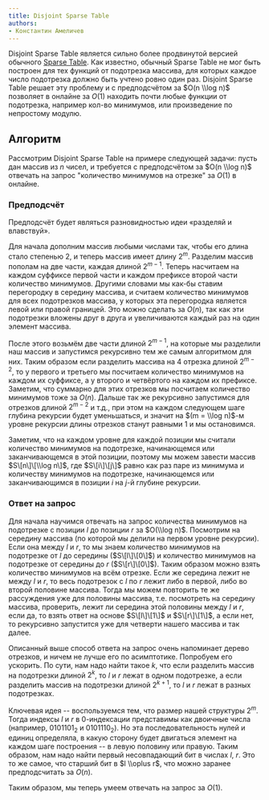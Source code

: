 ```yaml
---
title: Disjoint Sparse Table
authors:
- Константин Амеличев
---
```


Disjoint Sparse Table является сильно более продвинутой версией обычного
[Sparse Table](Sparse_Table "wikilink"). Как известно, обычный Sparse
Table не мог быть построен для тех функций от подотрезка массива, для
которых каждое число подотрезка должно быть учтено ровно один раз.
Disjoint Sparse Table решает эту проблему и с предподсчётом за $O(n
\\log n)$ позволяет в онлайне за $O(1)$ находить почти любые функции от
подотрезка, например кол-во минимумов, или произведение по непростому
модулю.

## Алгоритм

Рассмотрим Disjoint Sparse Table на примере следующей задачи: пусть дан
массив из $n$ чисел, и требуется с предподсчётом за $O(n \\log n)$
отвечать на запрос "количество минимумов на отрезке" за $O(1)$ в
онлайне.

### Предподсчёт

Предподсчёт будет являться разновидностью идеи «разделяй и влавствуй».

Для начала дополним массив любыми числами так, чтобы его длина стало
степенью 2, и теперь массив имеет длину $2^m$. Разделим массив
пополам на две части, каждая длиной $2^{m - 1}$. Теперь насчитаем
на каждом суффиксе первой части и каждом префиксе второй части
количество минимумов. Другими словами мы как-бы ставим
перегородку в середину массива, и считаем количество минимумов
для всех подотрезков массива, у которых эта перегородка является левой
или правой границей. Это можно сделать за $O(n)$, так как эти
подотрезки вложены друг в друга и увеличиваются каждый раз на
один элемент массива.

После этого возьмём две части длиной $2^{m - 1}$, на которые мы
разделили наш массив и запустимся рекурсивно тем же самым
алгоритмом для них. Таким образом если разделить массива на 4
отрезка длиной $2^{m - 2}$, то у первого и третьего мы посчитаем
количество минимумов на каждом их суффиксе, а у второго и четвёртого
на каждом их префиксе. Заметим, что суммарно для этих отрезков мы
посчитаем количество минимумов тоже за $O(n)$. Дальше так же
рекурсивно запустимся для отрезков длиной $2^{m - 2}$ и т.д., при
этом на каждом следующем шаге глубина рекурсии будет уменьшаться, и
значит на $(m = \\log n)$-м уровне рекурсии длины отрезков станут
равными 1 и мы остановимся.

Заметим, что на каждом уровне для каждой позиции мы считали количество
минимумов на подотрезке, начинающемся или заканчивающемся в этой
позиции, поэтому мы можем завести массив $S\[n\]\[\\log n\]$, где
$S\[i\]\[j\]$ равно как раз паре из минимума и количеству минимумов на
подотрезке, начинающемся или заканчивающимся в позиции $i$ на $j$-й
глубине рекурсии.

### Ответ на запрос

Для начала научимся отвечать на запрос количества минимумов на
подотрезке с позиции $l$ до позиции $r$ за $O(\\log n)$.
Посмотрим на середину массива (по которой мы делили на первом
уровне рекурсии). Если она между $l$ и $r$, то мы знаем количество
минимумов на подотрезке от $l$ до середины ($S\[l\]\[0\]$) и количество
минимумов на подотрезке от середины до $r$ ($S\[r\]\[0\]$). Таким
образом можно взять количество минимумов на всём отрезке. Если же
середина лежит не между $l$ и $r$, то весь подотрезок с $l$ по $r$ лежит
либо в первой, либо во второй половине массива. Тогда мы можем повторить
те же рассуждения уже для половины массива, т.е. посмотреть на середину
массива, проверить, лежит ли середина этой половины между $l$ и $r$,
если да, то взять ответ на основе $S\[l\]\[1\]$ и $S\[r\]\[1\]$, а
если нет, то рекурсивно запустится уже для четверти нашего массива и
так далее.

Описанный выше способ ответа на запрос очень напоминает дерево отрезков,
и ничем не лучше его по асимптотике. Попробуем его ускорить. По сути,
нам надо найти такое $k$, что если разделить массив на подотрезки
длиной $2^k$, то $l$ и $r$ лежат в одном подотрезке, а если
разделить массив на подотрезки длиной $2^{k + 1}$, то $l$ и $r$
лежат в разных подотрезках.

Ключевая идея -- воспользуемся тем, что размер нашей структуры $2^m$.
Тогда индексы $l$ и $r$ в 0-индексации представимы как двоичные числа
(например, $0101101_2$ и $0101110_2$). Но эта последовательность нулей
и единиц определяла, в какую сторону будет двигаться элемент на каждом
шаге построения -- в левую половину или правую. Таким образом, нам
надо найти первый несовпадающий бит в числах $l$, $r$. Это то же
самое, что старший бит в $l \\oplus r$, что можно заранее
предподсчитать за $O(n)$.

Таким образом, мы теперь умеем отвечать на запрос за $O(1)$.
